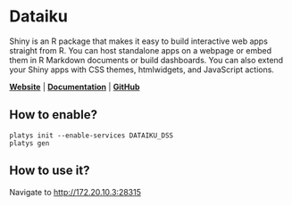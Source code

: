 # Dataiku

Shiny is an R package that makes it easy to build interactive web apps straight from R. You can host standalone apps on a webpage or embed them in R Markdown documents or build dashboards. You can also extend your Shiny apps with CSS themes, htmlwidgets, and JavaScript actions. 

**[Website](https://www.dataiku.com/)** | **[Documentation](https://doc.dataiku.com/dss/latest/)** | **[GitHub](https://github.com/dataiku)**

## How to enable?

```
platys init --enable-services DATAIKU_DSS
platys gen
```

## How to use it?

Navigate to <http://172.20.10.3:28315>